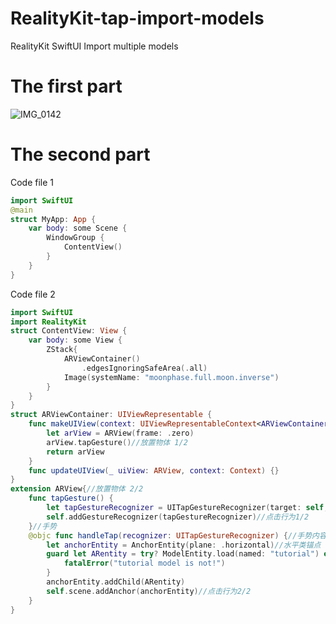 # RealityKit-tap-import-models
RealityKit SwiftUI Import multiple models 
# The first part
![IMG_0142](https://github.com/S-way520/RealityKit-import-multiple-models/assets/95877651/b79359c7-15e2-4aea-aecb-d176e30455dc)
# The second part
Code file 1
```swift
import SwiftUI
@main
struct MyApp: App {
    var body: some Scene {
        WindowGroup {
            ContentView()
        }
    }
}
```
Code file 2
```swift
import SwiftUI
import RealityKit
struct ContentView: View {
    var body: some View {
        ZStack{
            ARViewContainer()
                .edgesIgnoringSafeArea(.all)
            Image(systemName: "moonphase.full.moon.inverse")
        }
    }
}
struct ARViewContainer: UIViewRepresentable {
    func makeUIView(context: UIViewRepresentableContext<ARViewContainer>) -> ARView {
        let arView = ARView(frame: .zero)
        arView.tapGesture()//放置物体 1/2
        return arView
    }
    func updateUIView(_ uiView: ARView, context: Context) {}
}
extension ARView{//放置物体 2/2
    func tapGesture() {
        let tapGestureRecognizer = UITapGestureRecognizer(target: self, action: #selector(handleTap(recognizer:)))
        self.addGestureRecognizer(tapGestureRecognizer)//点击行为1/2
    }//手势
    @objc func handleTap(recognizer: UITapGestureRecognizer) {//手势内容
        let anchorEntity = AnchorEntity(plane: .horizontal)//水平类锚点
        guard let ARentity = try? ModelEntity.load(named: "tutorial") else {
            fatalError("tutorial model is not!")
        }
        anchorEntity.addChild(ARentity)
        self.scene.addAnchor(anchorEntity)//点击行为2/2
    }
}
```
